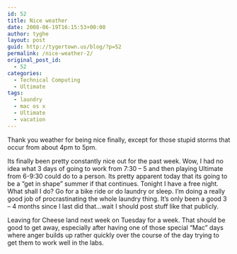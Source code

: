 ```yaml
---
id: 52
title: Nice weather
date: 2008-06-19T16:15:53+00:00
author: tyghe
layout: post
guid: http://tygertown.us/blog/?p=52
permalink: /nice-weather-2/
original_post_id:
  - 52
categories:
  - Technical Computing
  - Ultimate
tags:
  - laundry
  - mac os x
  - Ultimate
  - vacation
---
```

Thank you weather for being nice finally, except for those stupid storms that occur from about 4pm to 5pm.

Its finally been pretty constantly nice out for the past week. Wow, I had no idea what 3 days of going to work from 7:30 &#8211; 5 and then playing Ultimate from 6-9:30 could do to a person. Its pretty apparent today that its going to be a &#8220;get in shape&#8221; summer if that continues. Tonight I have a free night. What shall I do? Go for a bike ride or do laundry or sleep. I&#8217;m doing a really good job of procrastinating the whole laundry thing. It&#8217;s only been a good 3 &#8211; 4 months since I last did that&#8230;wait I should post stuff like that publicly.

Leaving for Cheese land next week on Tuesday for a week. That should be good to get away, especially after having one of those special &#8220;Mac&#8221; days where anger builds up rather quickly over the course of the day trying to get them to work well in the labs.
